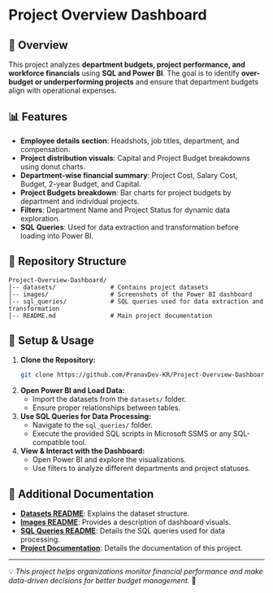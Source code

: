 # Project Overview Dashboard

## 📌 Overview
This project analyzes **department budgets, project performance, and workforce financials** using **SQL and Power BI**. The goal is to identify **over-budget or underperforming projects** and ensure that department budgets align with operational expenses.

## 📊 Features
- **Employee details section**: Headshots, job titles, department, and compensation.
- **Project distribution visuals**: Capital and Project Budget breakdowns using donut charts.
- **Department-wise financial summary**: Project Cost, Salary Cost, Budget, 2-year Budget, and Capital.
- **Project Budgets breakdown**: Bar charts for project budgets by department and individual projects.
- **Filters**: Department Name and Project Status for dynamic data exploration.
- **SQL Queries**: Used for data extraction and transformation before loading into Power BI.

## 📂 Repository Structure
```
Project-Overview-Dashboard/
│-- datasets/               # Contains project datasets
│-- images/                 # Screenshots of the Power BI dashboard
│-- sql_queries/            # SQL queries used for data extraction and transformation
│-- README.md               # Main project documentation
```

## 📝 Setup & Usage
1. **Clone the Repository:**
   ```sh
   git clone https://github.com/PranavDev-KR/Project-Overview-Dashboard.git
   ```
2. **Open Power BI and Load Data:**
   - Import the datasets from the `datasets/` folder.
   - Ensure proper relationships between tables.
3. **Use SQL Queries for Data Processing:**
   - Navigate to the `sql_queries/` folder.
   - Execute the provided SQL scripts in Microsoft SSMS or any SQL-compatible tool.
4. **View & Interact with the Dashboard:**
   - Open Power BI and explore the visualizations.
   - Use filters to analyze different departments and project statuses.

## 📎 Additional Documentation
- **[Datasets README](Assets/datasets/README.md)**: Explains the dataset structure.
- **[Images README](Assets/images/README.md)**: Provides a description of dashboard visuals.
- **[SQL Queries README](Assets/sql_queries/README.md)**: Details the SQL queries used for data processing.
- **[Project Documentation](Assets/documentation)**: Details the documentation of this project.

---
💡 *This project helps organizations monitor financial performance and make data-driven decisions for better budget management.* 🚀
